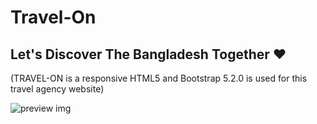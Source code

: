 # Travel-On
## Let's Discover The Bangladesh Together ❤
(TRAVEL-ON is a  responsive HTML5 and Bootstrap 5.2.0 is used  for this travel agency website)


![preview img](/preview.png)

